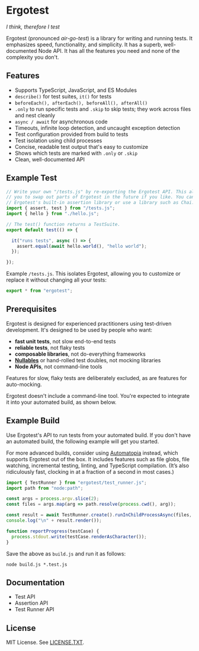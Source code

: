 # Ergotest

*I think, therefore I test*

Ergotest (pronounced *air-go-test*) is a library for writing and running tests. It emphasizes speed, functionality, and simplicity. It has a superb, well-documented Node API. It has all the features you need and none of the complexity you don't.


## Features

* Supports TypeScript, JavaScript, and ES Modules
* `describe()` for test suites, `it()` for tests
* `beforeEach(), afterEach(), beforeAll(), afterAll()`
* `.only` to run specific tests and `.skip` to skip tests; they work across files and nest cleanly
* `async / await` for asynchronous code
* Timeouts, infinite loop detection, and uncaught exception detection
* Test configuration provided from build to tests
* Test isolation using child processes
* Concise, readable test output that's easy to customize
* Shows which tests are marked with `.only` or `.skip`
* Clean, well-documented API


## Example Test

```javascript
// Write your own "/tests.js" by re-exporting the Ergotest API. This allows
// you to swap out parts of Ergotest in the future if you like. You can use
// Ergotest's built-in assertion library or use a library such as Chai.
import { assert, test } from "/tests.js";
import { hello } from "./hello.js";

// The test() function returns a TestSuite.
export default test(() => {

  it("runs tests", async () => {
    assert.equal(await hello.world(), "hello world");
  });

});
```

Example `/tests.js`. This isolates Ergotest, allowing you to customize or replace it without changing all your tests:

```javascript
export * from "ergotest";
```


## Prerequisites

Ergotest is designed for experienced practitioners using test-driven development. It's designed to be used by people who want:

* **fast unit tests**, not slow end-to-end tests
* **reliable tests**, not flaky tests
* **composable libraries**, not do-everything frameworks
* **[Nullables](https://www.jamesshore.com/s/nullables)** or hand-rolled test doubles, not mocking libraries
* **Node APIs**, not command-line tools

Features for slow, flaky tests are deliberately excluded, as are features for auto-mocking.

Ergotest doesn't include a command-line tool. You're expected to integrate it into your automated build, as shown below.


## Example Build

Use Ergotest's API to run tests from your automated build. If you don't have an automated build, the following example will get you started. 

For more advanced builds, consider using [Automatopia](https://github.com/jamesshore/automatopia) instead, which supports Ergotest out of the box. It includes features such as file globs, file watching, incremental testing, linting, and TypeScript compilation. (It’s also ridiculously fast, clocking in at a fraction of a second in most cases.)

```javascript
import { TestRunner } from "ergotest/test_runner.js";
import path from "node:path";

const args = process.argv.slice(2);
const files = args.map(arg => path.resolve(process.cwd(), arg));

const result = await TestRunner.create().runInChildProcessAsync(files, { notifyFn: reportProgress });
console.log("\n" + result.render());

function reportProgress(testCase) {
  process.stdout.write(testCase.renderAsCharacter());
}
```

Save the above as `build.js` and run it as follows:

```shell
node build.js *.test.js
```


## Documentation

* Test API
* Assertion API
* Test Runner API


## License

MIT License. See [LICENSE.TXT](LICENSE.TXT).


